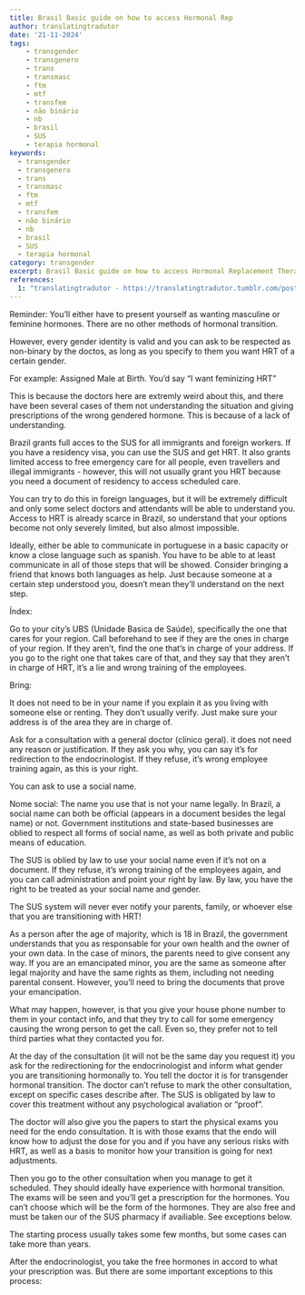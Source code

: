 ```yaml
---
title: Brasil Basic guide on how to access Hormonal Rep
author: translatingtradutor
date: '21-11-2024'
tags:
    - transgender
    - transgenero
    - trans
    - transmasc
    - ftm
    - mtf
    - transfem
    - não binário
    - nb
    - brasil
    - SUS
    - terapia hormonal
keywords:
  - transgender
  - transgenero
  - trans
  - transmasc
  - ftm
  - mtf
  - transfem
  - não binário
  - nb
  - brasil
  - SUS
  - terapia hormonal
category: transgender
excerpt: Brasil Basic guide on how to access Hormonal Replacement Therapy through SUSAbout what transitions you can do in BrazilReminder You’ll either have ...
references:
  1: "translatingtradutor - https://translatingtradutor.tumblr.com/post/767762974940217344/brasil-basic-guide-on-how-to-access-hormonal"
---
```


Reminder: You’ll either have to present yourself as wanting masculine or feminine hormones. There are no other methods of hormonal transition.

However, every gender identity is valid and you can ask to be respected as non-binary by the doctos, as long as you specify to them you want HRT of a certain gender.

For example: Assigned Male at Birth. You’d say “I want feminizing HRT”

This is because the doctors here are extremly weird about this, and there have been several cases of them not understanding the situation and giving prescriptions of the wrong gendered hormone. This is because of a lack of understanding.

Brazil grants full acces to the SUS for all immigrants and foreign workers. If you have a residency visa, you can use the SUS and get HRT. It also grants limited access to free emergency care for all people, even travellers and illegal immigrants - however, this will not usually grant you HRT because you need a document of residency to access scheduled care.

You can try to do this in foreign languages, but it will be extremely difficult and only some select doctors and attendants will be able to understand you. Access to HRT is already scarce in Brazil, so understand that your options become not only severely limited, but also almost impossible.

Ideally, either be able to communicate in portuguese in a basic capacity or know a close language such as spanish. You have to be able to at least communicate in all of those steps that will be showed. Consider bringing a friend that knows both languages as help. Just because someone at a certain step understood you, doesn’t mean they’ll understand on the next step.

Índex:

Go to your city’s UBS (Unidade Basica de Saúde), specifically the one that cares for your region. Call beforehand to see if they are the ones in charge of your region. If they aren’t, find the one that’s in charge of your address. If you go to the right one that takes care of that, and they say that they aren’t in charge of HRT, it’s a lie and wrong training of the employees.

Bring:

It does not need to be in your name if you explain it as you living with someone else or renting. They don’t usually verify. Just make sure your address is of the area they are in charge of.

Ask for a consultation with a general doctor (clínico geral). it does not need any reason or justification. If they ask you why, you can say it’s for redirection to the endocrinologist. If they refuse, it’s wrong employee training again, as this is your right.

You can ask to use a social name.

Nome social: The name you use that is not your name legally. In Brazil, a social name can both be official (appears in a document besides the legal name) or not. Government institutions and state-based businesses are oblied to respect all forms of social name, as well as both private and public means of education.

The SUS is oblied by law to use your social name even if it’s not on a document. If they refuse, it’s wrong training of the employees again, and you can call administration and point your right by law. By law, you have the right to be treated as your social name and gender.

The SUS system will never ever notify your parents, family, or whoever else that you are transitioning with HRT!

As a person after the age of majority, which is 18 in Brazil, the government understands that you as responsable for your own health and the owner of your own data. In the case of minors, the parents need to give consent any way. If you are an emancipated minor, you are the same as someone after legal majority and have the same rights as them, including not needing parental consent. However, you’ll need to bring the documents that prove your emancipation.

What may happen, however, is that you give your house phone number to them in your contact info, and that they try to call for some emergency causing the wrong person to get the call. Even so, they prefer not to tell third parties what they contacted you for.

At the day of the consultation (it will not be the same day you request it) you ask for the redirectioning for the endocrinologist and inform what gender you are transitioning hormonally to.  You tell the doctor it is for transgender hormonal transition. The doctor can’t refuse to mark the other consultation, except on specific cases describe after. The SUS is obligated by law to cover this treatment without any psychological avaliation or “proof”.

The doctor will also give you the papers to start the physical exams you need for the endo consultation. It is with those exams that the endo will know how to adjust the dose for you and if you have any serious risks with HRT, as well as a basis to monitor how your transition is going for next adjustments.

Then you go to the other consultation when you manage to get it scheduled. They should ideally have experience with hormonal transition. The exams will be seen and you’ll get a prescription for the hormones. You can’t choose which will be the form of the hormones. They are also free and must be taken our of the SUS pharmacy if availiable. See exceptions below.

The starting process usually takes some few months, but some cases can take more than years.

After the endocrinologist, you take the free hormones in accord to what your prescription was. But there are some important exceptions to this process: